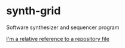 # synth-grid
Software synthesizer and sequencer program

[I'm a relative reference to a repository file](/ScoreFiles/stuff.wav)
